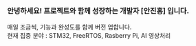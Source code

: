 ### 안녕하세요! **프로젝트와 함께 성장하는 개발자** [안진홍] 입니다.

매일 조금씩, 기능과 완성도를 함께 버전 업합니다.  
현재 집중 분야 : STM32, FreeRTOS, Rasberry Pi, AI 영상처리



<!--
**yesorn0/yesorn0** is a ✨ _special_ ✨ repository because its `README.md` (this file) appears on your GitHub profile.

Here are some ideas to get you started:

- 🔭 I’m currently working on ...
- 🌱 I’m currently learning ...
- 👯 I’m looking to collaborate on ...
- 🤔 I’m looking for help with ...
- 💬 Ask me about ...
- 📫 How to reach me: ...
- 😄 Pronouns: ...
- ⚡ Fun fact: ...
-->
